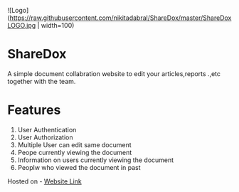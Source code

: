 ![Logo](https://raw.githubusercontent.com/nikitadabral/ShareDox/master/ShareDoxLOGO.jpg | width=100)
# ShareDox
A simple document collabration website to edit your articles,reports .,etc together with the team.

# Features
1. User Authentication
2. User Authorization
3. Multiple User can edit same document
4. Peope currently viewing the document
5. Information on users currently viewing the document
6. Peoplw who viewed the document in past


Hosted on - [Website Link](https://www.google.com)
